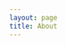 ```yaml
---
layout: page
title: About
---
```


<!--
**Not Pure Poole** is a simple, beautiful, and powerful Jekyll theme for blogs. It is built on [Poole](https://github.com/poole/poole) and [Pure](https://purecss.io/).

For more information about Not Pure Poole, please browse the [README](https://github.com/vszhub/not-pure-poole) file. -->

